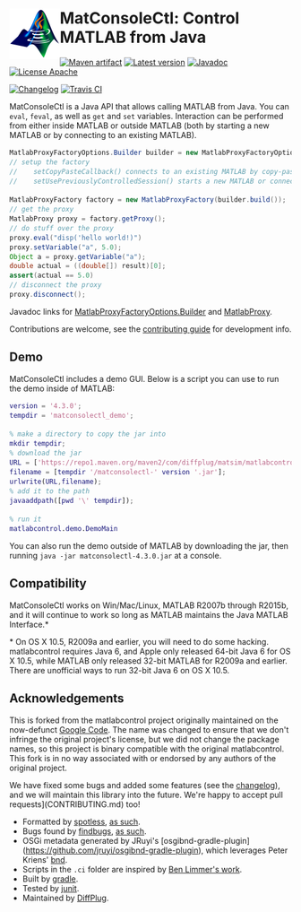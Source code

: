 # <img align="left" src="matconsolectl.png"> MatConsoleCtl: Control MATLAB from Java

<!---freshmark shields
output = [
	link(shield('Maven artifact', 'mavenCentral', '{{group}}:{{name}}', 'blue'), 'https://bintray.com/{{org}}/opensource/{{name}}/view'),
	link(shield('Latest version', 'latest', '{{stable}}', 'blue'), 'https://github.com/{{org}}/{{name}}/releases/latest'),
	link(shield('Javadoc', 'javadoc', 'OK', 'blue'), 'https://{{org}}.github.io/{{name}}/javadoc/{{stable}}/'),
	link(shield('License Apache', 'license', 'BSD', 'blue'), 'https://tldrlegal.com/license/bsd-3-clause-license-(revised)'),
	'',
	link(shield('Changelog', 'changelog', '{{version}}', 'brightgreen'), 'CHANGES.md'),
	link(image('Travis CI', 'https://travis-ci.org/{{org}}/{{name}}.svg?branch=master'), 'https://travis-ci.org/{{org}}/{{name}}')
	].join('\n');
-->
[![Maven artifact](https://img.shields.io/badge/mavenCentral-com.diffplug.matsim%3Amatconsolectl-blue.svg)](https://bintray.com/diffplug/opensource/matconsolectl/view)
[![Latest version](https://img.shields.io/badge/latest-4.3.0-blue.svg)](https://github.com/diffplug/matconsolectl/releases/latest)
[![Javadoc](https://img.shields.io/badge/javadoc-OK-blue.svg)](https://diffplug.github.io/matconsolectl/javadoc/4.3.0/)
[![License Apache](https://img.shields.io/badge/license-BSD-blue.svg)](https://tldrlegal.com/license/bsd-3-clause-license-(revised))

[![Changelog](https://img.shields.io/badge/changelog-4.4.0--SNAPSHOT-brightgreen.svg)](CHANGES.md)
[![Travis CI](https://travis-ci.org/diffplug/matconsolectl.svg?branch=master)](https://travis-ci.org/diffplug/matconsolectl)
<!---freshmark /shields -->

MatConsoleCtl is a Java API that allows calling MATLAB from Java. You can `eval`, `feval`, as well as `get` and `set` variables. Interaction can be performed from either inside MATLAB or outside MATLAB (both by starting a new MATLAB or by connecting to an existing MATLAB).

<!---freshmark javadoc
output = prefixDelimiterReplace(input, 'https://{{org}}.github.io/{{name}}/javadoc/', '/', stable);
output = prefixDelimiterReplace(output, "version = '", "';", stable);
output = prefixDelimiterReplace(output, 'java -jar matconsolectl-', '.jar', stable);
-->

```java
MatlabProxyFactoryOptions.Builder builder = new MatlabProxyFactoryOptions.Builder();
// setup the factory
//    setCopyPasteCallback() connects to an existing MATLAB by copy-pasting a few lines into the command window
//    setUsePreviouslyControlledSession() starts a new MATLAB or connects to a previously started MATLAB without any user intervention

MatlabProxyFactory factory = new MatlabProxyFactory(builder.build());
// get the proxy
MatlabProxy proxy = factory.getProxy();
// do stuff over the proxy
proxy.eval("disp('hello world!)")
proxy.setVariable("a", 5.0);
Object a = proxy.getVariable("a");
double actual = ((double[]) result)[0];
assert(actual == 5.0)
// disconnect the proxy
proxy.disconnect();
```

Javadoc links for [MatlabProxyFactoryOptions.Builder](http://diffplug.github.io/matconsolectl/javadoc/snapshot/matlabcontrol/MatlabProxyFactoryOptions.Builder.html) and [MatlabProxy](http://diffplug.github.io/matconsolectl/javadoc/snapshot/matlabcontrol/MatlabProxy.html).

Contributions are welcome, see the [contributing guide](CONTRIBUTING.md) for development info.

## Demo

MatConsoleCtl includes a demo GUI.  Below is a script you can use to run the demo inside of MATLAB:

```matlab
version = '4.3.0';
tempdir = 'matconsolectl_demo';

% make a directory to copy the jar into
mkdir tempdir;
% download the jar
URL = ['https://repo1.maven.org/maven2/com/diffplug/matsim/matlabcontrol/' version '/matlabcontrol-' version '.jar'];
filename = [tempdir '/matconsolectl-' version '.jar'];
urlwrite(URL,filename);
% add it to the path
javaaddpath([pwd '\' tempdir]);

% run it
matlabcontrol.demo.DemoMain
```

You can also run the demo outside of MATLAB by downloading the jar, then running `java -jar matconsolectl-4.3.0.jar` at a console.

## Compatibility

MatConsoleCtl works on Win/Mac/Linux, MATLAB R2007b through R2015b, and it will continue to work so long as MATLAB maintains the Java MATLAB Interface.\*

\* On OS X 10.5, R2009a and earlier, you will need to do some hacking.  matlabcontrol requires Java 6, and Apple only released 64-bit Java 6 for OS X 10.5, while MATLAB only released 32-bit MATLAB for R2009a and earlier.  There are unofficial ways to run 32-bit Java 6 on OS X 10.5.

<!---freshmark /javadoc -->

## Acknowledgements

This is forked from the matlabcontrol project originally maintained on the now-defunct [Google Code](https://code.google.com/p/matlabcontrol/).  The name was changed to ensure that we don't infringe the original project's license, but we did not change the package names, so this project is binary compatible with the original matlabcontrol.  This fork is in no way associated with or endorsed by any authors of the original project.

We have fixed some bugs and added some features (see the [changelog](CHANGES.md)), and we will maintain this library into the future.  We're happy to accept pull requests](CONTRIBUTING.md) too!

* Formatted by [spotless](https://github.com/diffplug/spotless), [as such](https://github.com/diffplug/durian-rx/blob/v1.0/build.gradle?ts=4#L70-L90).
* Bugs found by [findbugs](http://findbugs.sourceforge.net/), [as such](https://github.com/diffplug/durian-rx/blob/v1.0/build.gradle?ts=4#L92-L116).
* OSGi metadata generated by JRuyi's [osgibnd-gradle-plugin] (https://github.com/jruyi/osgibnd-gradle-plugin), which leverages Peter Kriens' [bnd](http://www.aqute.biz/Bnd/Bnd).
* Scripts in the `.ci` folder are inspired by [Ben Limmer's work](http://benlimmer.com/2013/12/26/automatically-publish-javadoc-to-gh-pages-with-travis-ci/).
* Built by [gradle](http://gradle.org/).
* Tested by [junit](http://junit.org/).
* Maintained by [DiffPlug](http://www.diffplug.com/).
